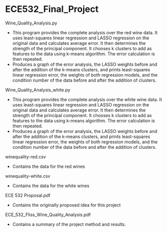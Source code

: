 # ECE532_Final_Project

Wine_Quality_Analysis.py
- This program provides the complete analysis over the red wine data. It uses least-squares linear regression and LASSO regression on the original data and calculates average error. It then determines the strength of the principal component. It chooses k clusters to add as features to the data using k-means algorithm. The error calculation is then repeated.
- Produces a graph of the error analysis, the LASSO weights before and after the addition of the k-means clusters, and prints least-squares linear regression error, the weights of both regression models, and the condition number of the data before and after the addition of clusters.

Wine_Quality_Analysis_white.py
- This program provides the complete analysis over the white wine data. It uses least-squares linear regression and LASSO regression on the original data and calculates average error. It then determines the strength of the principal component. It chooses k clusters to add as features to the data using k-means algorithm. The error calculation is then repeated.
- Produces a graph of the error analysis, the LASSO weights before and after the addition of the k-means clusters, and prints least-squares linear regression error, the weights of both regression models, and the condition number of the data before and after the addition of clusters.

winequality-red.csv
- Contains the data for the red wines

winequality-white.csv
- Contains the data for the white wines

ECE 532 Proposal.pdf
- Contains the originally proposed idea for this project

ECE_532_Fliss_Wine_Quality_Analysis.pdf
- Contains a summary of the project method and results.
